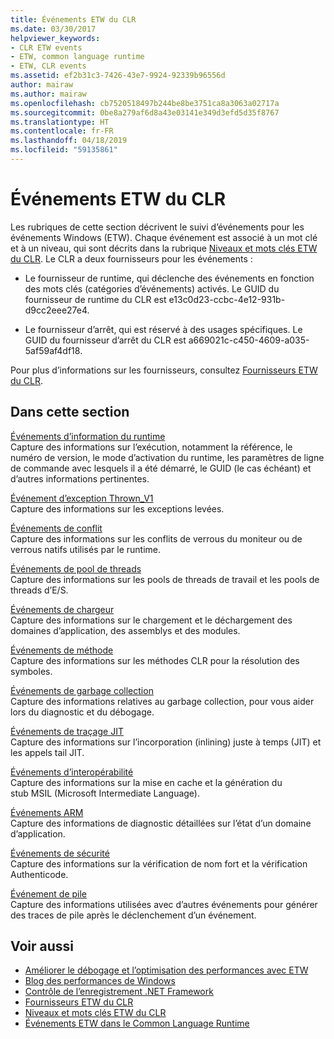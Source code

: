 ```yaml
---
title: Événements ETW du CLR
ms.date: 03/30/2017
helpviewer_keywords:
- CLR ETW events
- ETW, common language runtime
- ETW, CLR events
ms.assetid: ef2b31c3-7426-43e7-9924-92339b96556d
author: mairaw
ms.author: mairaw
ms.openlocfilehash: cb7520518497b244be8be3751ca8a3063a02717a
ms.sourcegitcommit: 0be8a279af6d8a43e03141e349d3efd5d35f8767
ms.translationtype: HT
ms.contentlocale: fr-FR
ms.lasthandoff: 04/18/2019
ms.locfileid: "59135861"
---
```

# <a name="clr-etw-events"></a>Événements ETW du CLR
Les rubriques de cette section décrivent le suivi d’événements pour les événements Windows (ETW). Chaque événement est associé à un mot clé et à un niveau, qui sont décrits dans la rubrique [Niveaux et mots clés ETW du CLR](../../../docs/framework/performance/clr-etw-keywords-and-levels.md). Le CLR a deux fournisseurs pour les événements :  
  
-   Le fournisseur de runtime, qui déclenche des événements en fonction des mots clés (catégories d’événements) activés. Le GUID du fournisseur de runtime du CLR est e13c0d23-ccbc-4e12-931b-d9cc2eee27e4.  
  
-   Le fournisseur d’arrêt, qui est réservé à des usages spécifiques. Le GUID du fournisseur d’arrêt du CLR est a669021c-c450-4609-a035-5af59af4df18.  
  
 Pour plus d’informations sur les fournisseurs, consultez [Fournisseurs ETW du CLR](../../../docs/framework/performance/clr-etw-providers.md).  
  
## <a name="in-this-section"></a>Dans cette section  
 [Événements d’information du runtime](../../../docs/framework/performance/runtime-information-etw-events.md)  
 Capture des informations sur l’exécution, notamment la référence, le numéro de version, le mode d’activation du runtime, les paramètres de ligne de commande avec lesquels il a été démarré, le GUID (le cas échéant) et d’autres informations pertinentes.  
  
 [Événement d’exception Thrown_V1](../../../docs/framework/performance/exception-thrown-v1-etw-event.md)  
 Capture des informations sur les exceptions levées.  
  
 [Événements de conflit](../../../docs/framework/performance/contention-etw-events.md)  
 Capture des informations sur les conflits de verrous du moniteur ou de verrous natifs utilisés par le runtime.  
  
 [Événements de pool de threads](../../../docs/framework/performance/thread-pool-etw-events.md)  
 Capture des informations sur les pools de threads de travail et les pools de threads d’E/S.  
  
 [Événements de chargeur](../../../docs/framework/performance/loader-etw-events.md)  
 Capture des informations sur le chargement et le déchargement des domaines d’application, des assemblys et des modules.  
  
 [Événements de méthode](../../../docs/framework/performance/method-etw-events.md)  
 Capture des informations sur les méthodes CLR pour la résolution des symboles.  
  
 [Événements de garbage collection](../../../docs/framework/performance/garbage-collection-etw-events.md)  
 Capture des informations relatives au garbage collection, pour vous aider lors du diagnostic et du débogage.  
  
 [Événements de traçage JIT](../../../docs/framework/performance/jit-tracing-etw-events.md)  
 Capture des informations sur l’incorporation (inlining) juste à temps (JIT) et les appels tail JIT.  
  
 [Événements d’interopérabilité](../../../docs/framework/performance/interop-etw-events.md)  
 Capture des informations sur la mise en cache et la génération du stub MSIL (Microsoft Intermediate Language).  
  
 [Événements ARM](../../../docs/framework/performance/application-domain-resource-monitoring-arm-etw-events.md)  
 Capture des informations de diagnostic détaillées sur l’état d’un domaine d’application.  
  
 [Événements de sécurité](../../../docs/framework/performance/security-etw-events.md)  
 Capture des informations sur la vérification de nom fort et la vérification Authenticode.  
  
 [Événement de pile](../../../docs/framework/performance/stack-etw-event.md)  
 Capture des informations utilisées avec d’autres événements pour générer des traces de pile après le déclenchement d’un événement.  
  
## <a name="see-also"></a>Voir aussi

- [Améliorer le débogage et l’optimisation des performances avec ETW](https://go.microsoft.com/fwlink/?LinkId=179696)
- [Blog des performances de Windows](https://go.microsoft.com/fwlink/?LinkId=179509)
- [Contrôle de l’enregistrement .NET Framework](../../../docs/framework/performance/controlling-logging.md)
- [Fournisseurs ETW du CLR](../../../docs/framework/performance/clr-etw-providers.md)
- [Niveaux et mots clés ETW du CLR](../../../docs/framework/performance/clr-etw-keywords-and-levels.md)
- [Événements ETW dans le Common Language Runtime](../../../docs/framework/performance/etw-events-in-the-common-language-runtime.md)
